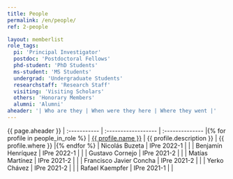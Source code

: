 ```yaml
---
title: People
permalink: /en/people/
ref: 2-people

layout: memberlist
role_tags:
  pi: 'Principal Investigator'
  postdoc: 'Postdoctoral Fellows'
  phd-student: 'PhD Students'
  ms-student: 'MS Students'
  undergrad: 'Undergraduate Students'
  researchstaff: 'Research Staff'
  visiting: 'Visiting Scholars'
  others: 'Honorary Members'
  alumni: 'Alumni'
aheader: '| Who are they | When were they here | Where they went |'
---
```

{{ page.aheader }}
| :----------- | :------------------ | :-------------- |{% for profile in people_in_role %}
| <a class="name" href="{{ site.baseurl }}{{ profile.url }}">{{ profile.name }}</a> | {{ profile.description }} | {{ profile.where }} |{% endfor %}
| Nicolás Buzeta          | IPre 2022-1 | |
| Benjamín Henríquez      | IPre 2022-1 | |
| Gustavo Cornejo         | IPre 2021-2 | |
| Matías Martínez         | IPre 2021-2 | |
| Francisco Javier Concha | IPre 2021-2 | |
| Yerko Chávez            | IPre 2021-2 | |
| Rafael Kaempfer         | IPre 2021-1 | |
<!---
| Ruth Vallejos           | IPre 2021-1 | |
-->

